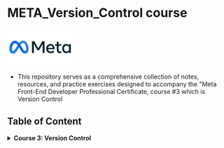# META_Version_Control course

<img src="./meta-logo.png" width=150>

- This repository serves as a comprehensive collection of notes, resources, and practice exercises designed to accompany the "Meta Front-End Developer Professional Certificate, course #3 which is Version Control

## Table of Content

<details>
<summary><b>Course 3: </b><b>Version Control</b></summary>

  * Module 1: [Software collaboration]()
  * Module 2: [Command Line]()
  * Module 3: [Working with Git]()
  * Module 4: [Graded Assessment]()
</details>
